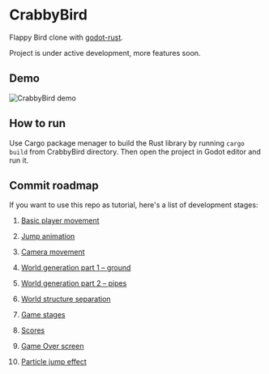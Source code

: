 # CrabbyBird
Flappy Bird clone with [godot-rust](https://github.com/godot-rust/godot-rust).

Project is under active development, more features soon.

## Demo

![CrabbyBird demo](https://thumbs.gfycat.com/ForkedBronzeAmurminnow-size_restricted.gif)

## How to run

Use Cargo package menager to build the Rust library by running `cargo build` from CrabbyBird directory.
Then open the project in Godot editor and run it.

## Commit roadmap

If you want to use this repo as tutorial, here's a list of development stages:

1. [Basic player movement](https://github.com/edytapawlak/CrabbyBird/tree/99b4a6209a087088f59c8604780b8927cc92a855)

2. [Jump animation](https://github.com/edytapawlak/CrabbyBird/tree/7e2e2f8f0eb27acdecd45be78d133af260176236)

3. [Camera movement](https://github.com/edytapawlak/CrabbyBird/tree/d263480429b5e8f1b9651ab9389e2b24d2cd8001)

4. [World generation part 1 – ground](https://github.com/edytapawlak/CrabbyBird/tree/431c842e4c7631473de94cf578f517b27f54b873)

5. [World generation part 2 – pipes](https://github.com/edytapawlak/CrabbyBird/tree/66aa4f3d9d4613a0a215fbca8db21ada8d3dd775)

6. [World structure separation](https://github.com/edytapawlak/CrabbyBird/tree/7924030e8ccf8ddeae7ea4982d43efead3529e31)

7. [Game stages](https://github.com/edytapawlak/CrabbyBird/tree/3390de5f312d957e06a5f3be044bffd1993f92ec)

8. [Scores](https://github.com/edytapawlak/CrabbyBird/tree/c3d88b77ec98a87facea1ecc6ca7185a5d13058b)

9. [Game Over screen](https://github.com/edytapawlak/CrabbyBird/tree/8c5fabf65dfa33cfb6804b734d2ccc6d4f4e2807)

10. [Particle jump effect](https://github.com/edytapawlak/CrabbyBird/tree/a732f7412bb0bdaf151f71a006a7b1f07e737608)
